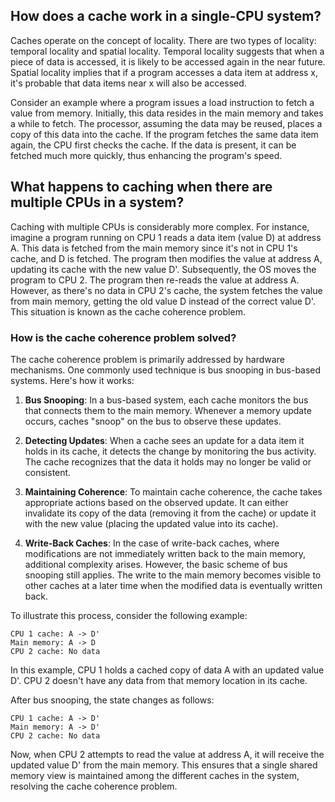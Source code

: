 ## How does a cache work in a single-CPU system?

Caches operate on the concept of locality. There are two types of locality: temporal locality and spatial locality. Temporal locality suggests that when a piece of data is accessed, it is likely to be accessed again in the near future. Spatial locality implies that if a program accesses a data item at address x, it's probable that data items near x will also be accessed. 

Consider an example where a program issues a load instruction to fetch a value from memory. Initially, this data resides in the main memory and takes a while to fetch. The processor, assuming the data may be reused, places a copy of this data into the cache. If the program fetches the same data item again, the CPU first checks the cache. If the data is present, it can be fetched much more quickly, thus enhancing the program's speed.

## What happens to caching when there are multiple CPUs in a system?

Caching with multiple CPUs is considerably more complex. For instance, imagine a program running on CPU 1 reads a data item (value D) at address A. This data is fetched from the main memory since it's not in CPU 1's cache, and D is fetched. The program then modifies the value at address A, updating its cache with the new value D'. Subsequently, the OS moves the program to CPU 2. The program then re-reads the value at address A. However, as there's no data in CPU 2's cache, the system fetches the value from main memory, getting the old value D instead of the correct value D'. This situation is known as the cache coherence problem.

### How is the cache coherence problem solved?

The cache coherence problem is primarily addressed by hardware mechanisms. One commonly used technique is bus snooping in bus-based systems. Here's how it works:

1. **Bus Snooping**: In a bus-based system, each cache monitors the bus that connects them to the main memory. Whenever a memory update occurs, caches "snoop" on the bus to observe these updates.

2. **Detecting Updates**: When a cache sees an update for a data item it holds in its cache, it detects the change by monitoring the bus activity. The cache recognizes that the data it holds may no longer be valid or consistent.

3. **Maintaining Coherence**: To maintain cache coherence, the cache takes appropriate actions based on the observed update. It can either invalidate its copy of the data (removing it from the cache) or update it with the new value (placing the updated value into its cache).

4. **Write-Back Caches**: In the case of write-back caches, where modifications are not immediately written back to the main memory, additional complexity arises. However, the basic scheme of bus snooping still applies. The write to the main memory becomes visible to other caches at a later time when the modified data is eventually written back.

To illustrate this process, consider the following example:

```ascii
CPU 1 cache: A -> D'
Main memory: A -> D
CPU 2 cache: No data
```

In this example, CPU 1 holds a cached copy of data A with an updated value D'. CPU 2 doesn't have any data from that memory location in its cache.

After bus snooping, the state changes as follows:

```ascii
CPU 1 cache: A -> D'
Main memory: A -> D'
CPU 2 cache: No data
```

Now, when CPU 2 attempts to read the value at address A, it will receive the updated value D' from the main memory. This ensures that a single shared memory view is maintained among the different caches in the system, resolving the cache coherence problem.